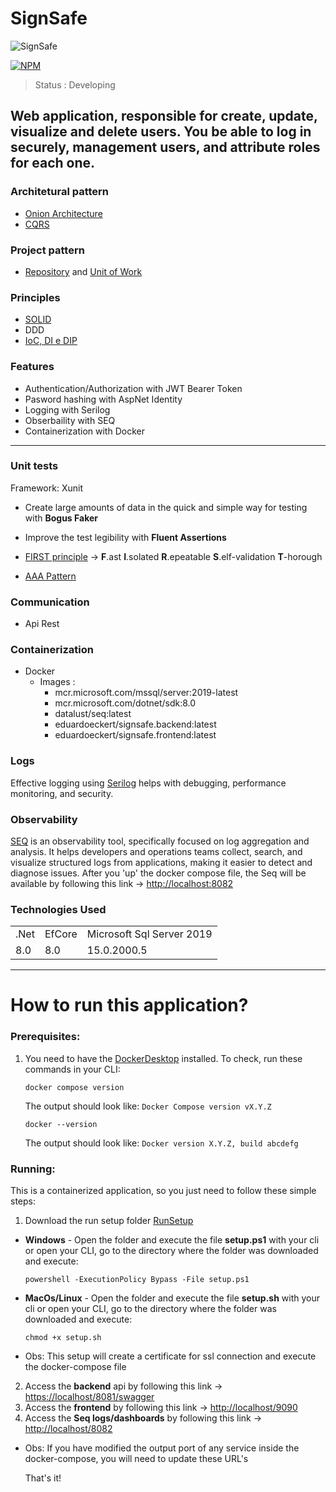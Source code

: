 # SignSafe
![SignSafe](https://github.com/EduardoEckert/SignSafe/assets/89213922/6633e139-4cf6-41ff-ba04-4bc983607b3f)

[![NPM](https://img.shields.io/badge/license-MIT-green)](https://github.com/EduardoEckert/SignSafe/blob/develop/LICENSE)

> Status : Developing

## Web application, responsible for create, update, visualize and delete users. You be able to log in securely, management users, and attribute roles for each one.

### Architetural pattern
* [Onion Architecture](https://codewithmukesh.com/blog/onion-architecture-in-aspnet-core/)
* [CQRS](https://learn.microsoft.com/pt-br/azure/architecture/patterns/cqrs)

### Project pattern
* [Repository](https://learn.microsoft.com/en-us/aspnet/mvc/overview/older-versions/getting-started-with-ef-5-using-mvc-4/implementing-the-repository-and-unit-of-work-patterns-in-an-asp-net-mvc-application) and [Unit of Work](https://learn.microsoft.com/en-us/aspnet/mvc/overview/older-versions/getting-started-with-ef-5-using-mvc-4/implementing-the-repository-and-unit-of-work-patterns-in-an-asp-net-mvc-application)

### Principles
* [SOLID](https://medium.com/@lucas.and227/the-solid-principles-in-c-319755838805#:~:text=The%20SOLID%20principles%20%E2%80%94%20Single%20Responsibility%20Principle%2C%20Open%2FClosed%20Principle,maintainable%2C%20and%20extensible%20C%23%20code.) 
* DDD
* [IoC, DI e DIP](https://balta.io/blog/inversion-of-control)

### Features
* Authentication/Authorization with JWT Bearer Token
* Pasword hashing with AspNet Identity
* Logging with Serilog
* Obserbaility with SEQ
* Containerization with Docker 
---
### Unit tests
Framework: Xunit
* Create large amounts of data in the quick and simple way for testing with **Bogus Faker**
* Improve the test legibility with **Fluent Assertions**

* [FIRST principle](https://medium.com/@tasdikrahman/f-i-r-s-t-principles-of-testing-1a497acda8d6) ->
**F**.ast
**I**.solated
**R**.epeatable
**S**.elf-validation
**T**-horough

* [AAA Pattern](https://medium.com/@pjbgf/title-testing-code-ocd-and-the-aaa-pattern-df453975ab80)

### Communication
* Api Rest

### Containerization
* Docker
  - Images : 
     - mcr.microsoft.com/mssql/server:2019-latest
     - mcr.microsoft.com/dotnet/sdk:8.0
     - datalust/seq:latest
     - eduardoeckert/signsafe.backend:latest
     - eduardoeckert/signsafe.frontend:latest
       

### Logs
Effective logging using [Serilog](https://serilog.net/) helps with debugging, performance monitoring, and security.

### Observability
[SEQ](https://datalust.co/seq) is an observability tool, specifically focused on log aggregation and analysis. It helps developers and operations teams collect, search, and visualize structured logs from applications, making it easier to detect and diagnose issues.
After you 'up' the docker compose file, the Seq will be available by following this link -> [http://localhost:8082](http://localhost:8082)

### Technologies Used 
<table> 
<tr>
 
 <td>.Net</td>
 <td>EfCore</td>
 <td>Microsoft Sql Server 2019</td>
 
</tr>
<tr>
 
 <td>8.0</td>
 <td>8.0</td>
 <td>15.0.2000.5</td>
 
</tr>
</table>

---
# How to run this application?

### Prerequisites:
  1. You need to have the [DockerDesktop](https://www.docker.com/get-started) installed.
     To check, run these commands in your CLI:
     ```
     docker compose version
     ```
     The output should look like: `Docker Compose version vX.Y.Z`
     ```
     docker --version
     ```
     The output should look like: `Docker version X.Y.Z, build abcdefg`
     
     
      
### Running:
This is a containerized application, so you just need to follow these simple steps:
1. Download the run setup folder [RunSetup](https://github.com/EckertEduardo/SignSafe/tree/master/RunSetup)
* **Windows** - Open the folder and execute the file **setup.ps1** with your cli or open your CLI, go to the directory where the folder was downloaded and execute:
     ```
     powershell -ExecutionPolicy Bypass -File setup.ps1
     ```
* **MacOs/Linux** - Open the folder and execute the file **setup.sh** with your cli or open your CLI, go to the directory where the folder was downloaded and execute:
     ```
     chmod +x setup.sh
     ```
* Obs: This setup will create a certificate for ssl connection and execute the docker-compose file
   
2. Access the **backend** api by following this link -> [https://localhost/8081/swagger](https://localhost:8081/swagger/index.html)
3. Access the **frontend** by following this link -> [http://localhost/9090](http://localhost:9090)
4. Access the **Seq logs/dashboards** by following this link -> [http://localhost/8082](http://localhost/8082)

* Obs: If you have modified the output port of any service inside the docker-compose, you will need to update these URL's
  
     That's it!
